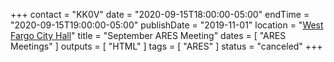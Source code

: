 +++
contact = "KK0V"
date = "2020-09-15T18:00:00-05:00"
endTime = "2020-09-15T19:00:00-05:00"
publishDate = "2019-11-01"
location = "[West Fargo City Hall](/places/west-fargo-city-hall/)"
title = "September ARES Meeting"
dates = [ "ARES Meetings" ]
outputs = [ "HTML" ]
tags = [ "ARES" ]
status = "canceled"
+++
